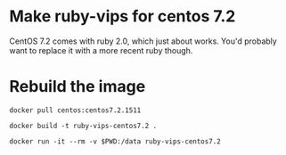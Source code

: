 # Make ruby-vips for centos 7.2

CentOS 7.2 comes with ruby 2.0, which just about works. You'd probably want
to replace it with a more recent ruby though.

# Rebuild the image

	docker pull centos:centos7.2.1511

	docker build -t ruby-vips-centos7.2 .

	docker run -it --rm -v $PWD:/data ruby-vips-centos7.2 



